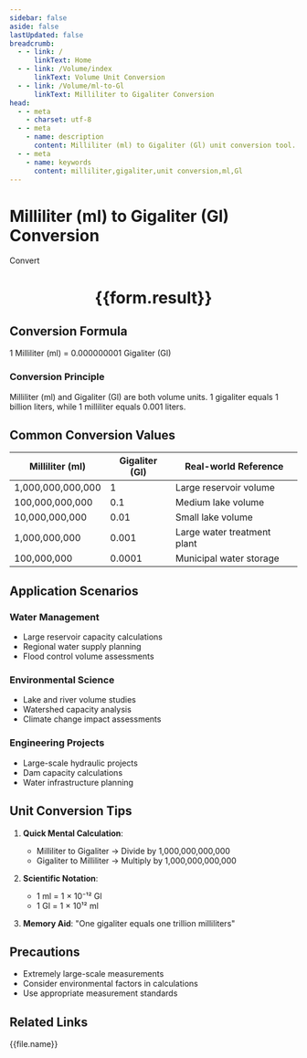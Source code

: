 ```yaml
---
sidebar: false
aside: false
lastUpdated: false
breadcrumb:
  - - link: /
      linkText: Home
  - - link: /Volume/index
      linkText: Volume Unit Conversion
  - - link: /Volume/ml-to-Gl
      linkText: Milliliter to Gigaliter Conversion
head:
  - - meta
    - charset: utf-8
  - - meta
    - name: description
      content: Milliliter (ml) to Gigaliter (Gl) unit conversion tool. 1 milliliter equals 0.000000001 gigaliters.
  - - meta
    - name: keywords
      content: milliliter,gigaliter,unit conversion,ml,Gl
---
```


# Milliliter (ml) to Gigaliter (Gl) Conversion

<script setup>
import { onMounted, reactive, inject ,ref  } from 'vue'
import { NButton,NForm ,NFormItem,NInput,NInputNumber,NSelect,NCard,useMessage ,NGrid ,NGi } from 'naive-ui'
import { defineClientComponent } from 'vitepress'
import { Volume } from '../files';

const convert = inject('convert')
const formRef = ref(null);
const rules = {
  number:{
    required: true,
    type: 'number',
    trigger: "blur"
  }
}
const form = reactive({
  number:null,
  result:'',
  title:'Milliliter (ml) to Gigaliter (Gl) Conversion'
})

const convertHandler = (e) => {
  e.preventDefault();
  formRef.value?.validate((errors)=>{
    if (!errors) {
      form.result = `${form.number} ml = ${convert(form.number).from('ml').to('Gl')} Gl`
    }
  })
}
</script>

<n-form size="large" :model="form" ref='formRef' :rules="rules">
  <n-form-item label="Value" path="number">
    <n-input-number size="large" style="width:100%" :min="0" v-model:value="form.number" placeholder="Enter milliliter value" />
  </n-form-item>
  <n-form-item>
    <n-button type="info" style="width:100%" @click="convertHandler">Convert</n-button>
  </n-form-item>
</n-form>
<n-card embedded :bordered="false" hoverable>
  <div style="text-align:center">
    <h1>{{form.result}}</h1>
  </div>
</n-card>

## Conversion Formula
1 Milliliter (ml) = 0.000000001 Gigaliter (Gl)

### Conversion Principle
Milliliter (ml) and Gigaliter (Gl) are both volume units. 1 gigaliter equals 1 billion liters, while 1 milliliter equals 0.001 liters.

## Common Conversion Values
| Milliliter (ml) | Gigaliter (Gl) | Real-world Reference                |
|-----------------|----------------|-------------------------------------|
| 1,000,000,000,000 | 1            | Large reservoir volume              |
| 100,000,000,000   | 0.1          | Medium lake volume                  |
| 10,000,000,000    | 0.01         | Small lake volume                   |
| 1,000,000,000     | 0.001        | Large water treatment plant         |
| 100,000,000       | 0.0001       | Municipal water storage             |

## Application Scenarios
### Water Management
- Large reservoir capacity calculations
- Regional water supply planning
- Flood control volume assessments

### Environmental Science
- Lake and river volume studies
- Watershed capacity analysis
- Climate change impact assessments

### Engineering Projects
- Large-scale hydraulic projects
- Dam capacity calculations
- Water infrastructure planning

## Unit Conversion Tips
1. **Quick Mental Calculation**:
   - Milliliter to Gigaliter → Divide by 1,000,000,000,000
   - Gigaliter to Milliliter → Multiply by 1,000,000,000,000

2. **Scientific Notation**:
   - 1 ml = 1 × 10⁻¹² Gl
   - 1 Gl = 1 × 10¹² ml

3. **Memory Aid**:
   "One gigaliter equals one trillion milliliters"

## Precautions
- Extremely large-scale measurements
- Consider environmental factors in calculations
- Use appropriate measurement standards

## Related Links
<n-grid x-gap="12" :cols="2">
  <n-gi v-for="(file, index) in Volume" :key="index">
    <n-button
      text
      tag="a"
      :href="file.path"
      type="info"
    >
      {{file.name}}
    </n-button>
  </n-gi>
</n-grid>